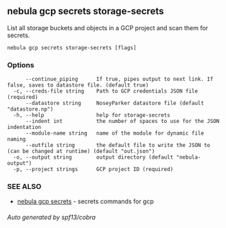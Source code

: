 ## nebula gcp secrets storage-secrets

List all storage buckets and objects in a GCP project and scan them for secrets.

```
nebula gcp secrets storage-secrets [flags]
```

### Options

```
      --continue_piping      If true, pipes output to next link. If false, saves to datastore file. (default true)
  -c, --creds-file string    Path to GCP credentials JSON file (required)
      --datastore string     NoseyParker datastore file (default "datastore.np")
  -h, --help                 help for storage-secrets
      --indent int           the number of spaces to use for the JSON indentation
      --module-name string   name of the module for dynamic file naming
      --outfile string       the default file to write the JSON to (can be changed at runtime) (default "out.json")
  -o, --output string        output directory (default "nebula-output")
  -p, --project strings      GCP project ID (required)
```

### SEE ALSO

* [nebula gcp secrets](nebula_gcp_secrets.md)	 - secrets commands for gcp

###### Auto generated by spf13/cobra

